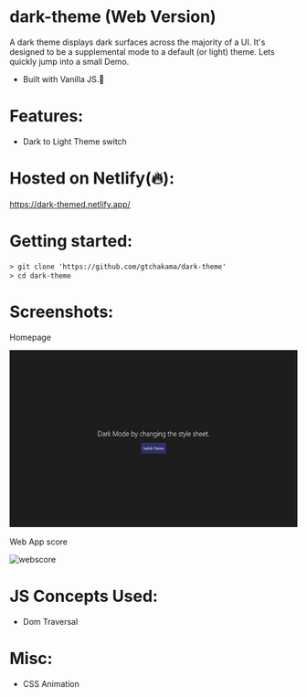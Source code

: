 # dark-theme (Web Version)
A dark theme displays dark surfaces across the majority of a UI. It's designed to be a supplemental mode to a default (or light) theme. Lets quickly jump into a small Demo.

* Built with Vanilla JS.💙

# Features:
* Dark to Light Theme switch

# Hosted on Netlify(🔥):
https://dark-themed.netlify.app/

# Getting started:
```
> git clone 'https://github.com/gtchakama/dark-theme'
> cd dark-theme

```

# Screenshots:

 Homepage

![image](dark-theme-mini.jpg)

 Web App score 

![webscore](https://user-images.githubusercontent.com/37905683/123930824-5f296b00-d990-11eb-858b-6d532dd2a893.png)

# JS Concepts Used:
* Dom Traversal

# Misc:
* CSS Animation

